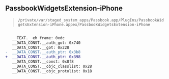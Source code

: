 ## PassbookWidgetsExtension-iPhone

> `/private/var/staged_system_apps/Passbook.app/PlugIns/PassbookWidgetsExtension-iPhone.appex/PassbookWidgetsExtension-iPhone`

```diff

   __TEXT.__eh_frame: 0xdc
   __DATA_CONST.__auth_got: 0x740
   __DATA_CONST.__got: 0x228
-  __DATA_CONST.__auth_ptr: 0x3b8
+  __DATA_CONST.__auth_ptr: 0x398
   __DATA_CONST.__const: 0x8f8
   __DATA_CONST.__objc_classlist: 0x28
   __DATA_CONST.__objc_protolist: 0x18

```
